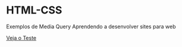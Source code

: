 # HTML-CSS
 Exemplos de Media Query
 Aprendendo a desenvolver sites para web


<a href="https://marcosoliveira404.github.io/HTML-CSS/Mobile First/index.html" target="_blank">Veja o Teste</a>
